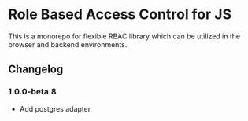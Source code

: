 # Role Based Access Control for JS

This is a monorepo for flexible RBAC library which can be utilized in the browser and backend environments.

## Changelog

### 1.0.0-beta.8

- Add postgres adapter.
